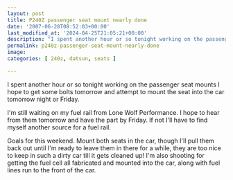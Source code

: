 ```yaml
---
layout: post
title: P240Z passenger seat mount nearly done
date: '2007-06-28T08:52:03+00:00'
last_modified_at: '2024-04-25T21:05:21+00:00'
description: "I spent another hour or so tonight working on the passenger seat mounts I hope to get some bolts tomorrow"
permalink: p240z-passenger-seat-mount-nearly-done
image: 
categories: [ 240z, datsun, seats ]

---
```


I spent another hour or so tonight working on the passenger seat mounts I hope to get some bolts tomorrow and attempt to mount the seat into the car tomorrow night or Friday.


I'm still waiting on my fuel rail from Lone Wolf Performance. I hope to hear from them tomorrow and have the part by Friday. If not I'll have to find myself another source for a fuel rail.


Goals for this weekend. Mount both seats in the car, though I'll pull them back out until I'm ready to leave them in there for a while, they are too nice to keep in such a dirty car till it gets cleaned up! I'm also shooting for getting the fuel cell all fabricated and mounted into the car, along with fuel lines run to the front of the car.

